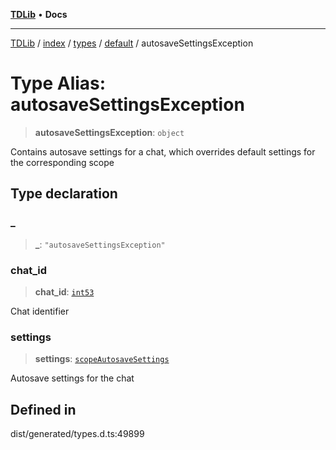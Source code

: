 [**TDLib**](../../../../../../README.md) • **Docs**

***

[TDLib](../../../../../../modules.md) / [index](../../../../../README.md) / [types](../../../README.md) / [default](../README.md) / autosaveSettingsException

# Type Alias: autosaveSettingsException

> **autosaveSettingsException**: `object`

Contains autosave settings for a chat, which overrides default settings for the corresponding scope

## Type declaration

### \_

> **\_**: `"autosaveSettingsException"`

### chat\_id

> **chat\_id**: [`int53`](int53-1.md)

Chat identifier

### settings

> **settings**: [`scopeAutosaveSettings`](scopeAutosaveSettings-1.md)

Autosave settings for the chat

## Defined in

dist/generated/types.d.ts:49899
